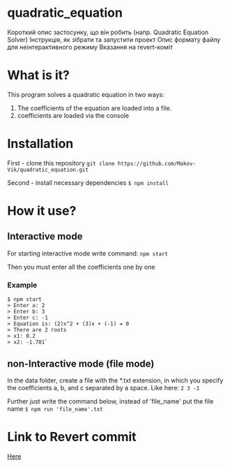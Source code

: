 # quadratic_equation

Короткий опис застосунку, що він робить (напр. Quadratic Equation Solver)
Інструкція, як зібрати та запустити проект
Опис формату файлу для неінтерактивного режиму
Вказання на revert-коміт

# What is it?
This program solves a quadratic equation in two ways:
1. The coefficients of the equation are loaded into a file.
2. coefficients are loaded via the console

# Installation
First - clone this repository
`git clone https://github.com/Makov-Vik/quadratic_equation.git`

Second - install necessary dependencies
`$ npm install`

# How it use?

## Interactive mode
For starting interactive mode write command:
`npm start`

Then you must enter all the coefficients one by one

### Example
```
$ npm start
> Enter a: 2
> Enter b: 3
> Enter c: -1
> Equation is: (2)x^2 + (3)x + (-1) = 0
> There are 2 roots
> x1: 0.2
> x2: -1.781`
```

## non-Interactive mode (file mode)
In the data folder, create a file with the *.txt extension, in which you specify the coefficients a, b, and c separated by a space. Like here:
```2 3 -1 ```

Further just write the command below, instead of 'file_name' put the file name
`$ npm run 'file_name'.txt`

# Link to Revert commit
[Here][1]

[1]: https://github.com/Makov-Vik/quadratic_equation/commit/1effe90e0d7980b2884e2f9eb1a459884607c537